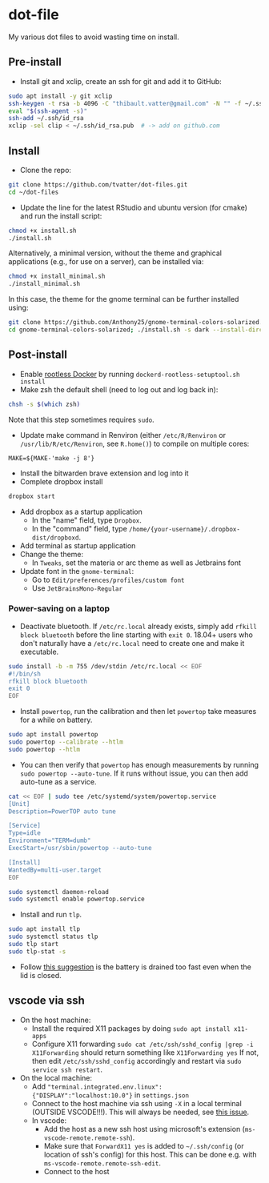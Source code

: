 # dot-file

My various dot files to avoid wasting time on install.

## Pre-install

- Install git and xclip, create an ssh for git and add it to GitHub:

```bash
sudo apt install -y git xclip
ssh-keygen -t rsa -b 4096 -C "thibault.vatter@gmail.com" -N "" -f ~/.ssh/id_rsa
eval "$(ssh-agent -s)"
ssh-add ~/.ssh/id_rsa
xclip -sel clip < ~/.ssh/id_rsa.pub  # -> add on github.com
```

## Install

- Clone the repo:

```bash
git clone https://github.com/tvatter/dot-files.git
cd ~/dot-files
```

- Update the line for the latest RStudio and ubuntu version (for cmake) and run the install script:

```bash
chmod +x install.sh
./install.sh
```

Alternatively, a minimal version, without the theme and graphical applications (e.g., for use on a server), can be installed via:

```bash
chmod +x install_minimal.sh
./install_minimal.sh
```

In this case, the theme for the gnome terminal can be further installed using:

```bash
git clone https://github.com/Anthony25/gnome-terminal-colors-solarized.git
cd gnome-terminal-colors-solarized; ./install.sh -s dark --install-dircolors; cd ..; rm -rf gnome-terminal-colors-solarized
```

## Post-install

- Enable [rootless Docker](https://docs.docker.com/engine/security/rootless/) by running `dockerd-rootless-setuptool.sh install`
- Make zsh the default shell (need to log out and log back in):

```bash
chsh -s $(which zsh)
```

Note that this step sometimes requires `sudo`.

- Update make command in Renviron (either `/etc/R/Renviron` or
  `/usr/lib/R/etc/Renviron`, see `R.home()`) to compile on multiple cores:

```text
MAKE=${MAKE-'make -j 8'}
```

- Install the bitwarden brave extension and log into it
- Complete dropbox install

```bash
dropbox start
```

- Add dropbox as a startup application
    - In the "name" field, type `Dropbox`.
    - In the "command" field, type `/home/{your-username}/.dropbox-dist/dropboxd`.
- Add terminal as startup application
- Change the theme:
    - In `Tweaks`, set the materia or arc theme as well as Jetbrains font
- Update font in the `gnome-terminal`:
    - Go to `Edit/preferences/profiles/custom font`
    - Use `JetBrainsMono-Regular`

### Power-saving on a laptop

- Deactivate bluetooth. If `/etc/rc.local` already exists, simply
  add `rfkill block bluetooth` before the line starting with `exit 0`. 18.04+ users
  who don't naturally have a `/etc/rc.local` need to create one and make it executable.

```bash
sudo install -b -m 755 /dev/stdin /etc/rc.local << EOF
#!/bin/sh
rfkill block bluetooth
exit 0
EOF
```

- Install `powertop`, run the calibration and then let `powertop` take measures for a while on battery.

```bash
sudo apt install powertop
sudo powertop --calibrate --htlm
sudo powertop --htlm
```

- You can then verify that `powertop` has enough measurements by running `sudo powertop --auto-tune`. If it runs without
  issue, you can then add auto-tune as a service.

```bash
cat << EOF | sudo tee /etc/systemd/system/powertop.service
[Unit]
Description=PowerTOP auto tune

[Service]
Type=idle
Environment="TERM=dumb"
ExecStart=/usr/sbin/powertop --auto-tune

[Install]
WantedBy=multi-user.target
EOF

sudo systemctl daemon-reload
sudo systemctl enable powertop.service
```

- Install and run `tlp`.

```bash
sudo apt install tlp
sudo systemctl status tlp
sudo tlp start
sudo tlp-stat -s 
```

- Follow [this suggestion](https://askubuntu.com/questions/1029474/ubuntu-18-04-dell-xps13-9370-no-longer-suspends-on-lid-close/1036122#1036122)
  is the battery is drained too fast even when the lid is closed.

## vscode via ssh

- On the host machine:
    - Install the required X11 packages by doing `sudo apt install x11-apps`
    - Configure X11 forwarding `sudo cat /etc/ssh/sshd_config |grep -i X11Forwarding` should return something like `X11Forwarding yes`
    If not, then edit `/etc/ssh/sshd_config` accordingly and restart via `sudo service ssh restart`.
- On the local machine:
    - Add `"terminal.integrated.env.linux": {"DISPLAY":"localhost:10.0"}` in `settings.json`
    - Connect to the host machine via ssh using `-X` in a local terminal (OUTSIDE VSCODE!!!).
    This will always be needed, see [this issue](https://github.com/microsoft/vscode-remote-release/issues/267#issuecomment-535403394).
    - In vscode:
        - Add the host as a new ssh host using microsoft's extension (`ms-vscode-remote.remote-ssh`).
        - Make sure that `ForwardX11 yes` is added to `~/.ssh/config` (or location of ssh's config) for this host.
      This can be done e.g. with `ms-vscode-remote.remote-ssh-edit`.
        - Connect to the host
